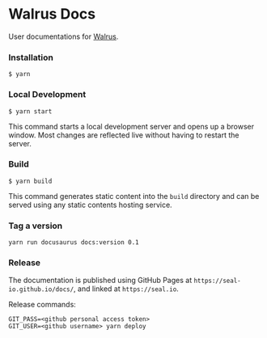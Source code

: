 # Walrus Docs

User documentations for [Walrus](https://github.com/seal-io/walrus).

### Installation

```
$ yarn
```

### Local Development

```
$ yarn start
```

This command starts a local development server and opens up a browser window. Most changes are reflected live without having to restart the server.

### Build

```
$ yarn build
```

This command generates static content into the `build` directory and can be served using any static contents hosting service.

### Tag a version

```shell
yarn run docusaurus docs:version 0.1
```

### Release

The documentation is published using GitHub Pages at `https://seal-io.github.io/docs/`, and linked at `https://seal.io`.

Release commands:
```shell
GIT_PASS=<github personal access token>
GIT_USER=<github username> yarn deploy
```